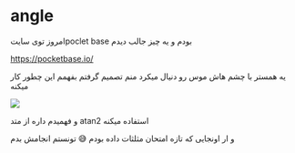 # angle
امروز توی سایتpoclet base بودم و یه چیز جالب دیدم

https://pocketbase.io/

یه همستر با چشم هاش موس رو دنیال میکرد منم تصمیم گرفتم بفهمم این چطور کار میکنه

![](https://upload.wikimedia.org/wikipedia/commons/thumb/a/ad/Atan2definition.svg/700px-Atan2definition.svg.png)

و فهمیدم داره از متد atan2 استفاده میکنه 

و ار اونجایی که تازه امتحان  مثلثات داده بودم 😅 تونستم انجامش بدم 
